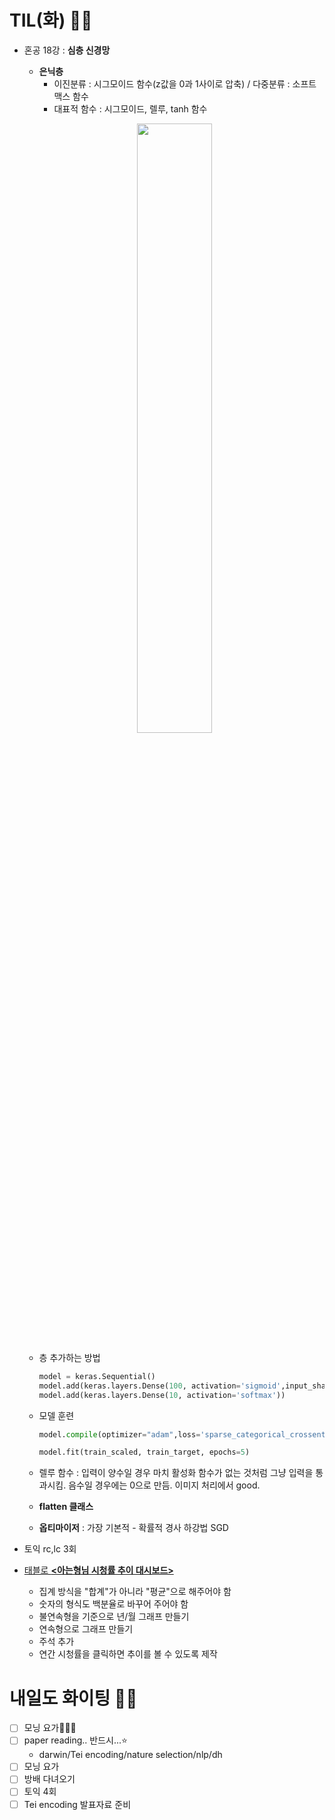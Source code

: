 # TIL(화) 🤛🏻
  - 혼공 18강 : **심층 신경망**
    - **은닉층**
        - 이진분류 : 시그모이드 함수(z값을 0과 1사이로 압축) / 다중분류 : 소프트맥스 함수
        - 대표적 함수 : 시그모이드, 렐루, tanh 함수
    <p align="center"><img src="https://user-images.githubusercontent.com/88447983/182318424-c008e572-760b-464c-8268-16504bf43ec4.png" width="50%" height="50%"/></p>  

    -  층 추가하는 방법

        ```python
        model = keras.Sequential()
        model.add(keras.layers.Dense(100, activation='sigmoid',input_shape=(784,)))
        model.add(keras.layers.Dense(10, activation='softmax'))
        ```     
     - 모델 훈련
        ```python
        model.compile(optimizer="adam",loss='sparse_categorical_crossentropy', metrics=['accuracy'])
    
        model.fit(train_scaled, train_target, epochs=5)
        ```
    - 렐루 함수 : 입력이 양수일 경우 마치 활성화 함수가 없는 것처럼 그냥 입력을 통과시킴. 음수일 경우에는 0으로 만듬. 이미지 처리에서 good.
    - **flatten 클래스**
    - **옵티마이저** : 가장 기본적 - 확률적 경사 하강법 SGD
- 토익 rc,lc 3회
- [태블로 **<아는형님 시청률 추이 대시보드>**](https://public.tableau.com/views/_16594472938490/1?:language=ko-KR&:display_count=n&:origin=viz_share_link)
    - 집계 방식을 "합계"가 아니라 "평균"으로 해주어야 함
    - 숫자의 형식도 백분율로 바꾸어 주어야 함
    - 불연속형을 기준으로 년/월 그래프 만들기
    - 연속형으로 그래프 만들기 
    - 주석 추가 
    - 연간 시청률을 클릭하면 추이를 볼 수 있도록 제작


# 내일도 화이팅 ✌🏻
- [ ] 모닝 요가🧘🏻‍♀️
- [ ] paper reading.. 반드시...⭐️
    - darwin/Tei encoding/nature selection/nlp/dh
- [ ] 모닝 요가
- [ ] 방배 다녀오기
- [ ] 토익 4회
- [ ] Tei encoding 발표자료 준비